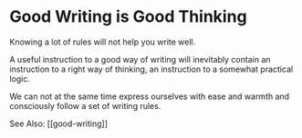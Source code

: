 # Good Writing is Good Thinking

Knowing a lot of rules will not help you write well.

A useful instruction to a good way of writing will inevitably contain an instruction to a right way of thinking, an instruction to a somewhat practical logic.

We can not at the same time express ourselves with ease and warmth and consciously follow a set of writing rules. 

See Also: [[good-writing]]